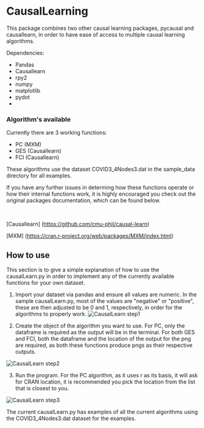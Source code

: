 # CausalLearning
This package combines two other causal learning packages, pycausal and causallearn, in order to have ease of access to multiple causal learning algorithms.

Dependencies:
- Pandas
- Causallearn
- rpy2
- numpy
- matplotlib
- pydot
- 

### Algorithm's available

Currently there are 3 working functions:
- PC (MXM)
- GES (Causallearn)
- FCI (Causallearn)

These algorithms use the dataset COVID3_4Nodes3.dat in the sample_data directory for all examples.

If you have any further issues in determing how these functions operate or how their internal functions work, it is highly encouraged you check out the original packages documentation, which can be found below.

<br/>

[Causallearn] (https://github.com/cmu-phil/causal-learn)

[MXM] (https://cran.r-project.org/web/packages/MXM/index.html)

## How to use

This section is to give a simple explanation of how to use the causalLearn.py in order to implement any of the currently available functions for your own dataset.

1. Import your dataset via pandas and ensure all values are numeric. In the sample causalLearn.py, most of the values are "negative" or "positive", these are then adjusted to be 0 and 1, respectively, in order for the algorithms to properly work.
![CausalLearn step1](https://user-images.githubusercontent.com/79263753/215180723-944e1c79-215b-4aa7-b1f6-a716816a578b.png)

2. Create the object of the algorithm you want to use. For PC, only the dataframe is required as the output will be in the terminal. For both GES and FCI, both the dataframe and the location of the output for the png are required, as both these functions produce pngs as their respective outputs.

![CausalLearn step2](https://user-images.githubusercontent.com/79263753/215180872-17d35776-2b81-4c7f-a09f-184e9979191f.png)

3. Run the program. For the PC algorithm, as it uses r as its basis, it will ask for CRAN location, it is recommended you pick the location from the list that is closest to you.

![CausalLearn step3](https://user-images.githubusercontent.com/79263753/215181260-e1547870-ae0a-44f5-b7d0-0d0ba72f9e37.png)

The current causalLearn.py has examples of all the current algorithms using the COVID3_4Nodes3.dat dataset for the examples.
